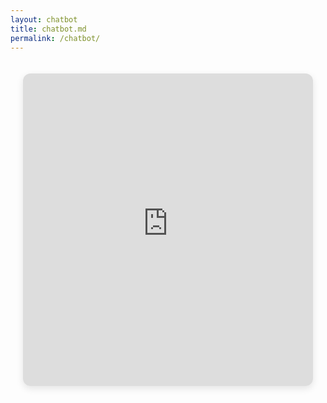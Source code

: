```yaml
---
layout: chatbot
title: chatbot.md
permalink: /chatbot/
---
```


<div class="chatbot-container">
  <iframe
    src="https://sureserious-advanced-chatbot.hf.space"
    frameborder="0"
    class="responsive-iframe"
  ></iframe>
</div>

<style>
  /* Mobile-first responsive container */
  .chatbot-container {
    display: flex;
    justify-content: center;
    align-items: center;
    margin: 0 auto;
    padding: 20px;
    max-width: 100%;
  }

  /* Responsive iframe */
  .responsive-iframe {
    width: 100%;
    height: 500px;  /* Default height for desktop */
    border: none;
    border-radius: 12px;
    box-shadow: 0 4px 12px rgba(0, 0, 0, 0.1);
  }

  /* Mobile adjustments */
  @media (max-width: 768px) {
    .responsive-iframe {
      height: 400px;
    }
    .chatbot-container {
      padding: 10px;
    }
  }

  /* Small phones */
  @media (max-width: 480px) {
    .responsive-iframe {
      height: 350px;
    }
  }
</style>